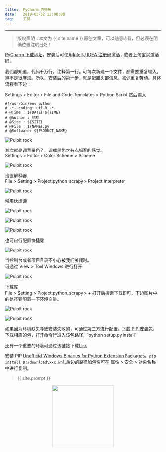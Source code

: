 ```yaml
---              
title:  PyCharm 的使用
date:   2019-03-02 12:00:00
tag:    工具  
---
```


***
> 版权声明：本文为 {{ site.name }} 原创文章，可以随意转载，但必须在明确位置注明出处！

<head><link rel="stylesheet" href="../css/rouge.css"></head>

<a href="https://www.jetbrains.com/pycharm/download/#section=windows">PyCharm 下载地址</a>，安装后可使用<a href="http://idea.lanyus.com">IntelliJ IDEA 注册码</a>激活，或者上淘宝买激活码。    

我们都知道，代码千万行，注释第一行。可每次新建一个文件，都需要重复输入，岂不是很麻烦。所以，安装后的第一步，就是配置头部信息，减少重复劳动。具体流程看下边：    

Settings > Editor > File and Code Templates > Python Script   然后输入       
```
#!/usr/bin/env python 
# -*- coding: utf-8 -*- 
# @Time : ${DATE} ${TIME} 
# @Author : 韧桂 
# @Site : ${SITE} 
# @File : ${NAME}.py 
# @Software: ${PRODUCT_NAME}
```
<p><img border="0" src="/images/layout/20190310/QQ截图20190217180815.png" alt="Pulpit rock" ></p>

其次就是调背景色了，调成黑色才有点极客的感觉。   
Settings > Editor > Color Scheme > Scheme     
<p><img border="0" src="/images/layout/20190310/背景色20190310213814.png" alt="Pulpit rock" ></p>

设置解释器      
File > Setting > Project:python_scrapy > Project Interpreter
<p><img border="0" src="/images/layout/20190310/解释器20190310214813.png" alt="Pulpit rock" ></p>

常用快捷键      
<p><img border="0" src="/images/layout/20190310/mmexport1552224413691.jpg" alt="Pulpit rock" ></p>   
<p><img border="0" src="/images/layout/20190310/mmexport1552224410264.jpg" alt="Pulpit rock" ></p>  
<p><img border="0" src="/images/layout/20190310/mmexport1552224405948.jpg" alt="Pulpit rock" ></p>   
也可自行配置快捷键   
<p><img border="0" src="/images/layout/20190310/快捷键配置20190310214531.png" alt="Pulpit rock" ></p>   

当控制台或者项目目录不小心被我们关闭时。     
可通过   View  > Tool Windows 进行打开  
<p><img border="0" src="/images/layout/20190310/功能20190310222109.png" alt="Pulpit rock" ></p>  

下载库    
File > Setting > Project:python_scrapy > +    打开后搜素下载即可，下边图片中的路径要配置一下环境变量。    
<p><img border="0" src="/images/layout/20190310/库20190310223625.png" alt="Pulpit rock" ></p>
<p><img border="0" src="/images/layout/20190310/库020190310223751.png" alt="Pulpit rock" ></p>
如果因为环境缺失导致安装失败的，可通过第三方进行配置。<a href="https://pypi.org/project/pip/#files">下载 PIP 安装包</a>。下载相应的包，打开命令行进入该包路径，`python setup.py install`

还有一个重要的环境可通过该链接下载<a href="http://go.microsoft.com/fwlink/?LinkId=691126&fixForIE=.exe.">Link</a>



安装 PIP <a href="https://www.lfd.uci.edu/~gohlke/pythonlibs/">Unofficial Windows Binaries for Python Extension Packages</a>。`pip install D:\download\xxx.whl`,后边的路径加包名可在 属性 > 安全 > 对象名称 中进行复制。











> {{ site.prompt }}

<div  align="center">
<img src="https://rengui520.github.io/images/wechart.jpg" width = "200" height = "200"/>

